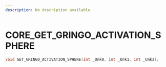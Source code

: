 ```yaml
---
description: No description available 
---
```


# CORE\_GET_GRINGO_ACTIVATION_SPHERE

```cpp
void GET_GRINGO_ACTIVATION_SPHERE(int _Unk0, int _Unk1, int _Unk2);
```